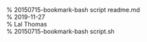 % 20150715-bookmark-bash script readme.md 	
% 2019-11-27 	
% Lal Thomas 	
% 20150715-bookmark-bash script.sh 	
	
